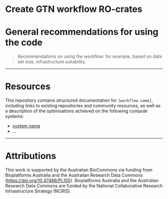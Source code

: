 Create GTN workflow RO-crates
==============

# General recommendations for using the code

> Recommendations on using the workflow: for example, based on data set size, infrastructure suitability.

---

# Resources

This repository contains structured documentation for ```[workflow name]```, including links to existing repositories and community resources, as well as a description of the optimisations achieved on the following compute systems:

- [system name](infrastructure_optimisation.md)
- ...

---

# Attributions

This work is supported by the Australian BioCommons via funding from Bioplatforms Australia and the Australian Research Data Commons (https://doi.org/10.47486/PL105). Bioplatforms Australia and the Australian Research Data Commons are funded by the National Collaborative Research Infrastructure Strategy (NCRIS).



